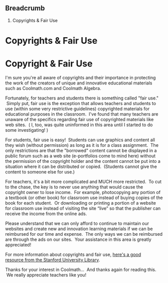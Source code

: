 Breadcrumb
----------

1. Copyrights & Fair Use

Copyrights & Fair Use
=====================

Copyright & Fair Use
====================

I'm sure you're all aware of copyrights and their importance in protecting the work of the creators of unique and innovative educational materials such as Coolmath.com and Coolmath Algebra.

Fortunately, for teachers and students there is something called "fair use."  Simply put, fair use is the exception that allows teachers and students to use (within some very restrictive guidelines) copyrighted materials for educational purposes in the classroom.  I've found that many teachers are unaware of the specifics regarding fair use of copyrighted materials like web sites.  ( I, too, was quite uninformed in this area until I started to do some investigating! )

For students, fair use is easy!  Students can use graphics and content all they wish (without permission) as long as it is for a class assignment.  The only restrictions are that the "borrowed" content cannot be displayed in a public forum such as a web site (e-portfolios come to mind here) without the permission of the copyright holder and the content cannot be put into a situation where it can be distributed or copied.  (Students cannot give the content to someone else for use.)

For teachers, it's a bit more complicated and MUCH more restricted.  To cut to the chase, the key is to never use anything that would cause the copyright owner to lose income.  For example, photocopying any portion of a textbook (or other book) for classroom use instead of buying copies of the book for each student.  Or downloading or printing a portion of a website for classroom use instead of visiting the site “live” so that the publisher can receive the income from the online ads.

Please understand that we can only afford to continue to maintain our websites and create new and innovation learning materials if we can be reimbursed for our time and expense.  The only ways we can be reimbursed are through the ads on our sites.  Your assistance in this area is greatly appreciated! 

For more information about copyrights and fair use, [here's a good resource from the Stanford University Library](http://fairuse.stanford.edu/Copyright_and_Fair_Use_Overview/index.html).

Thanks for your interest in Coolmath…  And thanks again for reading this.  We really appreciate teachers like you!